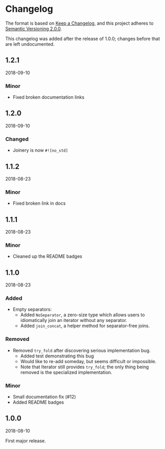 # Changelog

The format is based on [Keep a Changelog](https://keepachangelog.com/en/1.0.0/),
and this project adheres to [Semantic Versioning 2.0.0](https://semver.org/spec/v2.0.0.html).

This changelog was added after the release of 1.0.0; changes before that are left undocumented.

## 1.2.1

2018-09-10

### Minor

- Fixed broken documentation links

## 1.2.0

2018-09-10

### Changed

- Joinery is now `#![no_std]`

## 1.1.2

2018-08-23

### Minor

- Fixed broken link in docs

## 1.1.1

2018-08-23

### Minor

- Cleaned up the README badges

## 1.1.0

2018-08-23

### Added

- Empty separators:
  - Added `NoSeparator`, a zero-size type which allows users to idiomatically join an iterator without any separator.
  - Added `join_concat`, a helper method for separator-free joins.

### Removed
- Removed `try_fold` after discovering serious implementation bug.
  - Added test demonstrating this bug
  - Would like to re-add someday, but seems difficult or impossible.
  - Note that Iterator still provides `try_fold`; the only thing being removed is the specialized implementation.

### Minor

- Small documentation fix (#12)
- Added README badges

## 1.0.0

2018-08-10

First major release.
